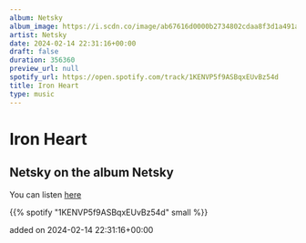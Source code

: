 ```yaml
---
album: Netsky
album_image: https://i.scdn.co/image/ab67616d0000b2734802cdaa8f3d1a491abac1fd
artist: Netsky
date: 2024-02-14 22:31:16+00:00
draft: false
duration: 356360
preview_url: null
spotify_url: https://open.spotify.com/track/1KENVP5f9ASBqxEUvBz54d
title: Iron Heart
type: music
---
```



# Iron Heart

## Netsky on the album Netsky

You can listen [here](https://open.spotify.com/track/1KENVP5f9ASBqxEUvBz54d)

{{% spotify "1KENVP5f9ASBqxEUvBz54d" small %}}

added on 2024-02-14 22:31:16+00:00